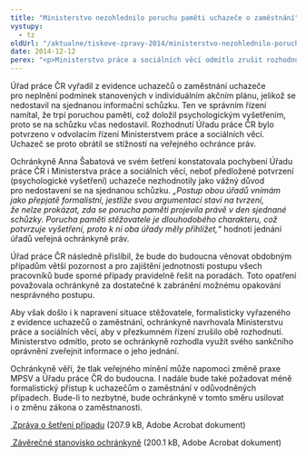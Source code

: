 ```yaml
---
title: "Ministerstvo nezohlednilo poruchu paměti uchazeče o zaměstnání"
vystupy:
  - tz
oldUrl: "/aktualne/tiskove-zpravy-2014/ministerstvo-nezohlednilo-poruchu-pameti-uchazece-o-zamestnani"
date: 2014-12-12
perex: "<p>Ministerstvo práce a sociálních věcí odmítlo zrušit rozhodnutí Úřadu práce ČR, kterým byl z evidence vyřazen uchazeč o zaměstnání za to, že se nedostavil na informační schůzku. Ministerstvo přitom nezohlednilo fakt, že uchazeč dlouhodobě trpí poruchou paměti.</p>"
---
```


<!-- imported from the old website -->

<p>Úřad práce ČR vyřadil z evidence uchazečů o zaměstnání uchazeče pro neplnění podmínek stanovených v individuálním akčním plánu, jelikož se nedostavil na sjednanou informační schůzku. Ten ve správním řízení namítal, že trpí poruchou paměti, což doložil psychologickým vyšetřením, proto se na schůzku včas nedostavil. Rozhodnutí Úřadu práce ČR bylo potvrzeno v odvolacím řízení Ministerstvem práce a sociálních věcí. Uchazeč se proto obrátil se stížností na veřejného ochránce práv.</p><p>Ochránkyně Anna Šabatová ve svém šetření konstatovala pochybení Úřadu práce ČR i Ministerstva práce a sociálních věcí, neboť předložené potvrzení (psychologické vyšetření) uchazeče nezhodnotily jako vážný důvod pro nedostavení se na sjednanou schůzku. <em>„Postup obou úřadů vnímám jako přepjatě formalistní, jestliže svou argumentaci staví na tvrzení, že nelze prokázat, zda se porucha paměti projevila právě v den sjednané schůzky. Porucha paměti stěžovatele je dlouhodobého charakteru, což potvrzuje vyšetření, proto k ní oba úřady měly přihlížet,“</em> hodnotí jednání úřadů veřejná ochránkyně práv.</p><p>Úřad práce ČR následně přislíbil, že bude do budoucna věnovat obdobným případům větší pozornost a pro zajištění jednotnosti postupu všech pracovníků bude sporné případy pravidelně řešit na poradách. Toto opatření považovala ochránkyně za dostatečné k zabránění možnému opakování nesprávného postupu.</p><p>Aby však došlo i k napravení situace stěžovatele, formalisticky vyřazeného z evidence uchazečů o zaměstnání, ochránkyně navrhovala Ministerstvu práce a sociálních věcí, aby v přezkumném řízení zrušilo obě rozhodnutí. Ministerstvo odmítlo, proto se ochránkyně rozhodla využít svého sankčního oprávnění zveřejnit informace o jeho jednání.</p><p>Ochránkyně věří, že tlak veřejného mínění může napomoci změně praxe MPSV a Úřadu práce ČR do budoucna. I nadále bude také požadovat méně formalistický přístup k uchazečům o zaměstnání v odůvodněných případech. Bude-li to nezbytné, bude ochránkyně v tomto směru usilovat i o změnu zákona o zaměstnanosti.</p><p><a title="Otevření do nového okna" href="/uploads-import/STANOVISKA/prace_a_zamestnanost/Urad_prace/5727-2013-LDF-ZZ.pdf" target="_blank"> Zpráva o šetření případu</a> (207.9 kB, Adobe Acrobat dokument)</p><p><a title="Otevření do nového okna" href="/uploads-import/STANOVISKA/prace_a_zamestnanost/Urad_prace/5727-13-JB-ZSO.pdf" target="_blank"> Závěrečné stanovisko ochránkyně</a> (200.1 kB, Adobe Acrobat dokument)</p>
